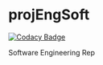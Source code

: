 # projEngSoft

[![Codacy Badge](https://api.codacy.com/project/badge/Grade/7cae94bf56014ba293882cd959dd87d5)](https://app.codacy.com/gh/TiagoRodrigues1/projEngSoft?utm_source=github.com&utm_medium=referral&utm_content=TiagoRodrigues1/projEngSoft&utm_campaign=Badge_Grade)

Software Engineering Rep
